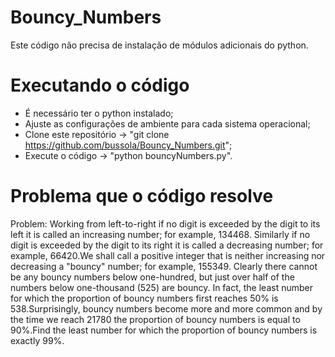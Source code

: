 # Bouncy_Numbers
Este código não precisa de instalação de módulos adicionais do python.


# Executando o código
* É necessário ter o python instalado;
* Ajuste as configurações de ambiente para cada sistema operacional;
* Clone este repositório -> "git clone https://github.com/bussola/Bouncy_Numbers.git";
* Execute o código -> "python bouncyNumbers.py".



# Problema que o código resolve
Problem: Working from left-to-right if no digit is exceeded by the digit to its left it is called an increasing number; for example, 134468. Similarly if no digit is exceeded by the digit to its right it is called a decreasing number; for example, 66420.We shall call a positive integer that is neither increasing nor decreasing a "bouncy" number; for example, 155349. Clearly there cannot be any bouncy numbers below one-hundred, but just over half of the numbers below one-thousand (525) are bouncy. In fact, the least number for which the proportion of bouncy numbers first reaches 50% is 538.Surprisingly, bouncy numbers become more and more common and by the time we reach 21780 the proportion of bouncy numbers is equal to 90%.Find the least number for which the proportion of bouncy numbers is exactly 99%.
